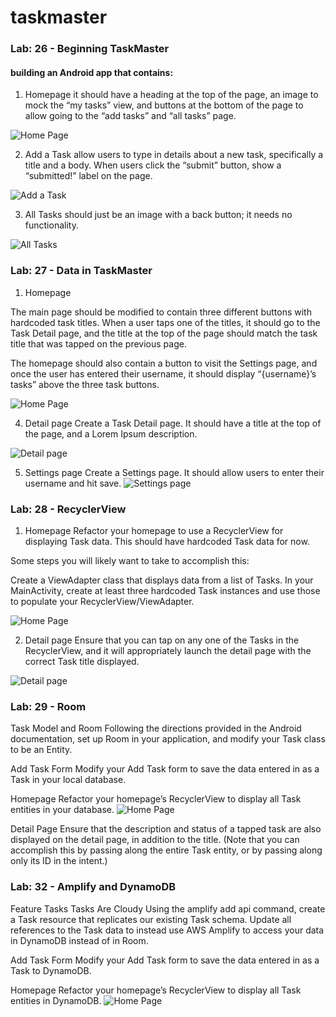 # taskmaster
### Lab: 26 - Beginning TaskMaster
####  building an Android app that contains:

1. Homepage
it should have a heading at the top of the page, an image to mock the “my tasks” view, and buttons at the bottom of the page to allow going to the “add tasks” and “all tasks” page.

![Home Page](screenshots/homePage.PNG)

2. Add a Task
allow users to type in details about a new task, specifically a title and a body. When users click the “submit” button, show a “submitted!” label on the page.

![Add a Task](screenshots/addtaskPage.PNG)

3. All Tasks
should just be an image with a back button; it needs no functionality.

![All Tasks](screenshots/allTaskesPage.PNG)
### Lab: 27 - Data in TaskMaster
1. Homepage

The main page should be modified to contain three different buttons with hardcoded task titles. When a user taps one of the titles, it should go to the Task Detail page, and the title at the top of the page should match the task title that was tapped on the previous page.

The homepage should also contain a button to visit the Settings page, and once the user has entered their username, it should display “{username}’s tasks” above the three task buttons.

![Home Page](screenshots/homePagelab27.PNG)

4. Detail page
Create a Task Detail page. It should have a title at the top of the page, and a Lorem Ipsum description.

![Detail page](screenshots/detailPage.PNG)

5. Settings page
Create a Settings page. It should allow users to enter their username and hit save.
![Settings page](screenshots/settingNew.PNG)

### Lab: 28 - RecyclerView
1. Homepage
Refactor your homepage to use a RecyclerView for displaying Task data. This should have hardcoded Task data for now.

Some steps you will likely want to take to accomplish this:

Create a ViewAdapter class that displays data from a list of Tasks.
In your MainActivity, create at least three hardcoded Task instances and use those to populate your RecyclerView/ViewAdapter.

![Home Page](screenshots/homePageLab28.PNG)

2. Detail page
Ensure that you can tap on any one of the Tasks in the RecyclerView, and it will appropriately launch the detail page with the correct Task title displayed.

![Detail page](screenshots/detailsPagelab28.PNG)

### Lab: 29 - Room

Task Model and Room
Following the directions provided in the Android documentation, set up Room in your application, and modify your Task class to be an Entity.

Add Task Form
Modify your Add Task form to save the data entered in as a Task in your local database.

Homepage
Refactor your homepage’s RecyclerView to display all Task entities in your database.
![Home Page](screenshots/homePageLab28.PNG)

Detail Page
Ensure that the description and status of a tapped task are also displayed on the detail page, in addition to the title. (Note that you can accomplish this by passing along the entire Task entity, or by passing along only its ID in the intent.)

### Lab: 32 - Amplify and DynamoDB
Feature Tasks
Tasks Are Cloudy
Using the amplify add api command, create a Task resource that replicates our existing Task schema. Update all references to the Task data to instead use AWS Amplify to access your data in DynamoDB instead of in Room.

Add Task Form
Modify your Add Task form to save the data entered in as a Task to DynamoDB.

Homepage
Refactor your homepage’s RecyclerView to display all Task entities in DynamoDB.
![Home Page](screenshots/ssHomePageLab32.PNG)